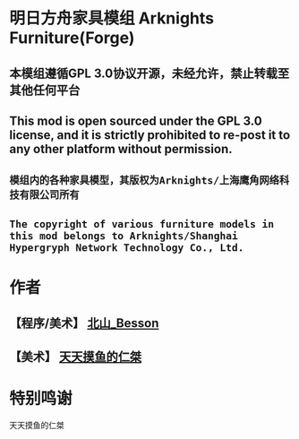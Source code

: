 # 明日方舟家具模组 Arknights Furniture(Forge)

## 本模组遵循GPL 3.0协议开源，未经允许，禁止转载至其他任何平台

## This mod is open sourced under the GPL 3.0 license, and it is strictly prohibited to re-post it to any other platform without permission.

## `模组内的各种家具模型，其版权为Arknights/上海鹰角网络科技有限公司所有`
## `The copyright of various furniture models in this mod belongs to Arknights/Shanghai Hypergryph Network Technology Co., Ltd.`

# 作者
## 【程序/美术】 [北山_Besson](https://space.bilibili.com/489671468)
## 【美术】 [天天摸鱼的仁桀](https://space.bilibili.com/488223765)

# 特别鸣谢
天天摸鱼的仁桀